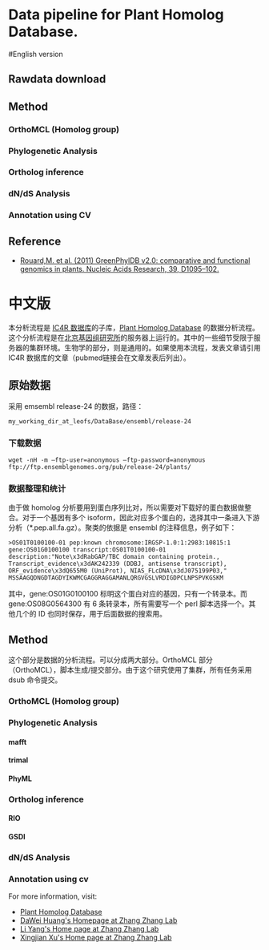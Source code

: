 Data pipeline for Plant Homolog Database.
==========

#English version

## Rawdata download

## Method

### OrthoMCL (Homolog group)

### Phylogenetic Analysis

### Ortholog inference

### dN/dS Analysis

### Annotation using CV

## Reference
* [Rouard,M. et al. (2011) GreenPhylDB v2.0: comparative and functional genomics in plants. Nucleic Acids Research, 39, D1095–102.](http://www.ncbi.nlm.nih.gov/pubmed/?term=20864446)

# 中文版

本分析流程是 [IC4R 数据库](http://www.ic4r.org)的子库，[Plant Homolog Database](http://homolog.ic4r.org) 的数据分析流程。这个分析流程是在[北京基因组研究所](http://www.big.ac.cn)的服务器上运行的。其中的一些细节受限于服务器的集群环境。生物学的部分，则是通用的。如果使用本流程，发表文章请引用 IC4R 数据库的文章（pubmed链接会在文章发表后列出）。

## 原始数据

采用 emsembl release-24 的数据，路径：

`my_working_dir_at_leofs/DataBase/ensembl/release-24`

### 下载数据

`wget -nH -m –ftp-user=anonymous –ftp-password=anonymous ftp://ftp.ensemblgenomes.org/pub/release-24/plants/`

### 数据整理和统计

由于做 homolog 分析要用到蛋白序列比对，所以需要对下载好的蛋白数据做整合。对于一个基因有多个 isoform，因此对应多个蛋白的，选择其中一条进入下游分析（*.pep.all.fa.gz）。聚类的依据是 ensembl 的注释信息，例子如下：

`>OS01T0100100-01 pep:known chromosome:IRGSP-1.0:1:2983:10815:1 gene:OS01G0100100 transcript:OS01T0100100-01 description:"Note\x3dRabGAP/TBC domain containing protein., Transcript_evidence\x3dAK242339 (DDBJ, antisense transcript), ORF_evidence\x3dQ655M0 (UniProt), NIAS_FLcDNA\x3dJ075199P03,"`
`MSSAAGQDNGDTAGDYIKWMCGAGGRAGGAMANLQRGVGSLVRDIGDPCLNPSPVKGSKM`

其中，gene:OS01G0100100 标明这个蛋白对应的基因，只有一个转录本。而 gene:OS08G0564300 有 6 条转录本，所有需要写一个 perl 脚本选择一个。其他几个的 ID 也同时保存，用于后面数据的搜索用。

## Method

这个部分是数据的分析流程。可以分成两大部分。OrthoMCL 部分（OrthoMCL），脚本生成/提交部分。由于这个研究使用了集群，所有任务采用 dsub 命令提交。

### OrthoMCL (Homolog group)

### Phylogenetic Analysis

#### mafft

#### trimal

#### PhyML

### Ortholog inference

#### RIO

#### GSDI


### dN/dS Analysis

### Annotation using cv

For more information, visit:
- [Plant Homolog Database](http://homolog.ic4r.org)
- [DaWei Huang's Homepage at Zhang Zhang Lab](http://cbb.big.ac.cn/Dawei_Huang)
- [Li Yang's Home page at Zhang Zhang Lab](http://cbb.big.ac.cn/Li_Yang)
- [Xingjian Xu's Home page at Zhang Zhang Lab](http://cbb.big.ac.cn/Xingjian_Xu)
